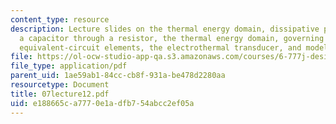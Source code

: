 ```yaml
---
content_type: resource
description: Lecture slides on the thermal energy domain, dissipative processes, charging
  a capacitor through a resistor, the thermal energy domain, governing equations,
  equivalent-circuit elements, the electrothermal transducer, and modeling the bolometer.
file: https://ol-ocw-studio-app-qa.s3.amazonaws.com/courses/6-777j-design-and-fabrication-of-microelectromechanical-devices-spring-2007/e188665ca7770e1adfb754abcc2ef05a_07lecture12.pdf
file_type: application/pdf
parent_uid: 1ae59ab1-84cc-cb8f-931a-be478d2280aa
resourcetype: Document
title: 07lecture12.pdf
uid: e188665c-a777-0e1a-dfb7-54abcc2ef05a
---
```


